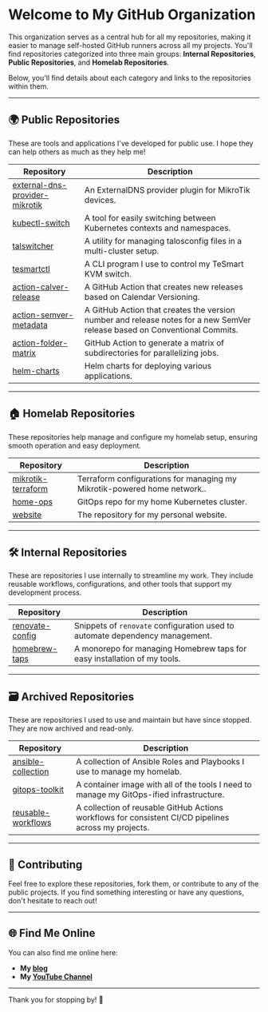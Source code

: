 # Welcome to My GitHub Organization

This organization serves as a central hub for all my repositories, making it easier to manage self-hosted GitHub runners across all my projects. You'll find repositories categorized into three main groups: **Internal Repositories**, **Public Repositories**, and **Homelab Repositories**.

Below, you'll find details about each category and links to the repositories within them.

---

## 🌍 Public Repositories

These are tools and applications I've developed for public use. I hope they can help others as much as they help me!

| Repository                                                                                     | Description                                                                                                               |
| ---------------------------------------------------------------------------------------------- | ------------------------------------------------------------------------------------------------------------------------- |
| [external-dns-provider-mikrotik](https://github.com/mirceanton/external-dns-provider-mikrotik) | An ExternalDNS provider plugin for MikroTik devices.                                                                      |
| [kubectl-switch](https://github.com/mirceanton/kubectl-switch)                                 | A tool for easily switching between Kubernetes contexts and namespaces.                                                   |
| [talswitcher](https://github.com/mirceanton/talswitcher)                                       | A utility for managing talosconfig files in a multi-cluster setup.                                                        |
| [tesmartctl](https://github.com/mirceanton/tesmartctl)                                         | A CLI program I use to control my TeSmart KVM switch.                                                                     |
| [action-calver-release](https://github.com/mirceanton/action-calver-release)                   | A GitHub Action that creates new releases based on Calendar Versioning.                                                   |
| [action-semver-metadata](https://github.com/mirceanton/action-semver-metadata)                 | A GitHub Action that creates the version number and release notes for a new SemVer release based on Conventional Commits. |
| [action-folder-matrix](https://github.com/mirceanton/action-folder-matrix)                     | GitHub Action to generate a matrix of subdirectories for parallelizing jobs.                                              |
| [helm-charts](https://github.com/mirceanton/helm-charts)                                       | Helm charts for deploying various applications.                                                                           |

---

## 🏠 Homelab Repositories

These repositories help manage and configure my homelab setup, ensuring smooth operation and easy deployment.

| Repository                                                             | Description                                                              |
| ---------------------------------------------------------------------- | ------------------------------------------------------------------------ |
| [mikrotik-terraform](https://github.com/mirceanton/mikrotik-terraform) | Terraform configurations for managing my Mikrotik-powered home network.. |
| [home-ops](https://github.com/mirceanton/home-ops)                     | GitOps repo for my home Kubernetes cluster.                              |
| [website](https://github.com/mirceanton/website)                       | The repository for my personal website.                                  |

---

## 🛠️ Internal Repositories

These are repositories I use internally to streamline my work. They include reusable workflows, configurations, and other tools that support my development process.

| Repository                                                       | Description                                                                  |
| ---------------------------------------------------------------- | ---------------------------------------------------------------------------- |
| [renovate-config](https://github.com/mirceanton/renovate-config) | Snippets of `renovate` configuration used to automate dependency management. |
| [homebrew-taps](https://github.com/mirceanton/homebrew-taps)     | A monorepo for managing Homebrew taps for easy installation of my tools.     |

---

## 🗃️ Archived Repositories

These are repositories I used to use and maintain but have since stopped. They are now archived and read-only.

| Repository                                                             | Description                                                                                          |
| ---------------------------------------------------------------------- | ---------------------------------------------------------------------------------------------------- |
| [ansible-collection](https://github.com/mirceanton/ansible-collection) | A collection of Ansible Roles and Playbooks I use to manage my homelab.                              |
| [gitops-toolkit](https://github.com/mirceanton/gitops-toolkit)         | A container image with all of the tools I need to manage my GitOps-ified infrastructure.             |
| [reusable-workflows](https://github.com/mirceanton/reusable-workflows) | A collection of reusable GitHub Actions workflows for consistent CI/CD pipelines across my projects. |

---

## 🤝 Contributing

Feel free to explore these repositories, fork them, or contribute to any of the public projects. If you find something interesting or have any questions, don't hesitate to reach out!

---

## 🌐 Find Me Online

You can also find me online here:

- **My [blog](https://mirceanton.com)**
- **My [YouTube Channel](https://www.youtube.com/@mirceanton)**

---

Thank you for stopping by! 🚀
